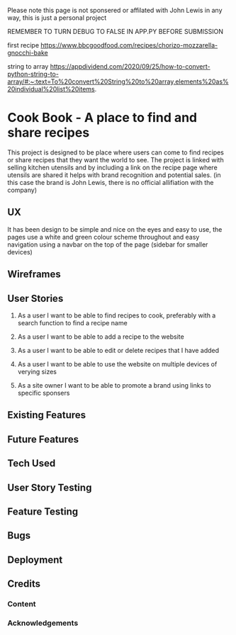 Please note this page is not sponsered or affilated with John Lewis in any way, this is just a personal project

REMEMBER TO TURN DEBUG TO FALSE IN APP.PY BEFORE SUBMISSION 

first recipe https://www.bbcgoodfood.com/recipes/chorizo-mozzarella-gnocchi-bake

string to array https://appdividend.com/2020/09/25/how-to-convert-python-string-to-array/#:~:text=To%20convert%20String%20to%20array,elements%20as%20individual%20list%20items.

# Cook Book - A place to find and share recipes

This project is designed to be place where users can come to find recipes or share recipes that they want the world to see. The project is linked with selling kitchen utensils and by including a link on the recipe page where utensils are shared it helps with brand recognition and potential sales. (in this case the brand is John Lewis, there is no official allifiation with the company)

## UX

It has been design to be simple and nice on the eyes and easy to use, the pages use a white and green colour scheme throughout and easy navigation using a navbar on the top of the page (sidebar for smaller devices)

## Wireframes


## User Stories

1. As a user I want to be able to find recipes to cook, preferably with a search function to find a recipe name

2. As a user I want to be able to add a recipe to the website

3. As a user I want to be able to edit or delete recipes that I have added

4. As a user I want to be able to use the website on multiple devices of verying sizes

5. As a site owner I want to be able to promote a brand using links to specific sponsers

## Existing Features


## Future Features


## Tech Used


## User Story Testing


## Feature Testing


## Bugs


## Deployment


## Credits

### Content


### Acknowledgements